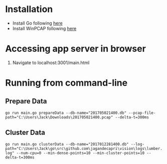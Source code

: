 # Installation

* Install Go following [here](https://golang.org/doc/install)
* Install WinPCAP following [here](https://www.winpcap.org/)

# Accessing app server in browser

1. Navigate to localhost:3001/main.html

# Running from command-line

## Prepare Data

`go run main.go prepareData --db-name="201705021400.db" --pcap-file-path="C:\Users\Jack\Downloads\201705021400.pcap" --delta-t=300ms`

## Cluster Data

`go run main.go clusterData --db-name="2017012281400.db" --log-path="C:\Users\Jack\go\src\github.com\jagandecapri\vision\logs\lumber.log" --num-cpu=0 --min-dense-points=10 --min-cluster-points=10 --delta-t=300ms`